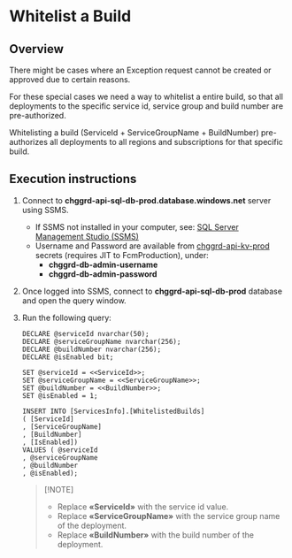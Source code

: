 ﻿# Whitelist a Build

## Overview

There might be cases where an Exception request cannot be created or approved due to certain reasons.

For these special cases we need a way to whitelist a entire build, so that all deployments to the specific service id, service group and build number are pre-authorized.

Whitelisting a build (ServiceId + ServiceGroupName + BuildNumber) pre-authorizes all deployments to all regions and subscriptions for that specific build.

## Execution instructions

1. Connect to **chggrd-api-sql-db-prod.database.windows.net** server using SSMS.
    - If SSMS not installed in your computer, see: [SQL Server Management Studio (SSMS)](https://learn.microsoft.com/en-us/sql/ssms/download-sql-server-management-studio-ssms)
    - Username and Password are available
      from [chggrd-api-kv-prod](https://ms.portal.azure.com/#@MSAzureCloud.onmicrosoft.com/resource/subscriptions/8830ba56-a476-4d01-b6ac-d3ee790383dc/resourceGroups/chggrd-api-prod-westus2/providers/Microsoft.KeyVault/vaults/chggrd-api-kv-prod) secrets (requires JIT
      to FcmProduction), under:
        - **chggrd-db-admin-username**
        - **chggrd-db-admin-password**

2. Once logged into SSMS, connect to **chggrd-api-sql-db-prod** database and open the query window.
3. Run the following query:
   ``` 
   DECLARE @serviceId nvarchar(50);
   DECLARE @serviceGroupName nvarchar(256);
   DECLARE @buildNumber nvarchar(256);
   DECLARE @isEnabled bit;
   
   SET @serviceId = <<ServiceId>>;
   SET @serviceGroupName = <<ServiceGroupName>>;
   SET @buildNumber = <<BuildNumber>>;
   SET @isEnabled = 1;
   
   INSERT INTO [ServicesInfo].[WhitelistedBuilds]
   ( [ServiceId]
   , [ServiceGroupName]
   , [BuildNumber]
   , [IsEnabled])
   VALUES ( @serviceId
   , @serviceGroupName
   , @buildNumber
   , @isEnabled);

   ``` 
   >    [!NOTE]
   >    - Replace **«ServiceId»** with the service id value.
   >    - Replace **«ServiceGroupName»** with the service group name of the deployment.
   >    - Replace **«BuildNumber»** with the build number of the deployment.
